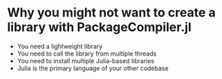 # Why you might **not** want to create a library with PackageCompiler.jl

- You need a lightweight library
- You need to call the library from multiple threads
- You need to install multiple Julia-based libraries
- Julia is the primary language of your other codebase
